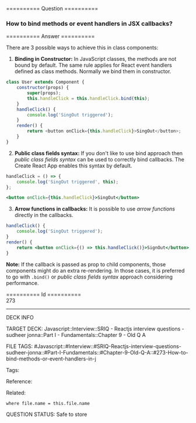========== Question ==========  

### How to bind methods or event handlers in JSX callbacks?  

========== Answer ==========  

There are 3 possible ways to achieve this in class components:

1. **Binding in Constructor:** In JavaScript classes, the methods are not bound
   by default. The same rule applies for React event handlers defined as class
   methods. Normally we bind them in constructor.

```javascript
class User extends Component {
    constructor(props) {
        super(props);
        this.handleClick = this.handleClick.bind(this);
    }
    handleClick() {
        console.log('SingOut triggered');
    }
    render() {
        return <button onClick={this.handleClick}>SingOut</button>;
    }
}
```

2. **Public class fields syntax:** If you don't like to use bind approach then
   _public class fields syntax_ can be used to correctly bind callbacks. The
   Create React App enables this syntax by default.

```jsx
handleClick = () => {
    console.log('SingOut triggered', this);
};
```

```jsx
<button onClick={this.handleClick}>SingOut</button>
```

3. **Arrow functions in callbacks:** It is possible to use _arrow functions_
   directly in the callbacks.

```jsx
handleClick() {
    console.log('SingOut triggered');
}
render() {
    return <button onClick={() => this.handleClick()}>SignOut</button>;
}
```

**Note:** If the callback is passed as prop to child components, those
components might do an extra re-rendering. In those cases, it is preferred to go
with `.bind()` or _public class fields syntax_ approach considering performance.

========== Id ==========  
273

---

DECK INFO

TARGET DECK: Javascript::Interview::SRIQ - Reactjs interview questions - sudheer jonna::Part I - Fundamentals::Chapter 9 - Old Q A

FILE TAGS: #Javascript::#Interview::#SRIQ-Reactjs-interview-questions-sudheer-jonna::#Part-I-Fundamentals::#Chapter-9-Old-Q-A::#273-How-to-bind-methods-or-event-handlers-in-j

Tags:

Reference:

Related:

```dataview
where file.name = this.file.name
```
QUESTION STATUS: Safe to store

